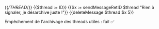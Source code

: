 {{/*THREAD*/}}
{{$thread := ID}}
{{$x := sendMessageRetID $thread "Rien à signaler, je désarchive juste !"}}
{{deleteMessage $thread $x 5}}


Empêchement de l'archivage des threads utiles : fait :white_check_mark: